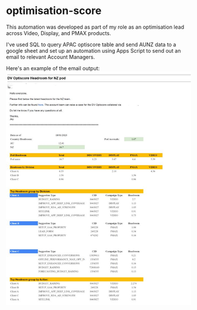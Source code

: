 # optimisation-score

This automation was developed as part of my role as an optimisation lead across Video, Display, and PMAX products.

I've used SQL to query APAC optiscore table and send AUNZ data to a google sheet and set up an automation using Apps Script to send out an email to relevant Account Managers.

Here's an example of the email output:
![image](https://github.com/j-karn/optimisation-score/blob/main/sample_output_optiscore.JPG)
